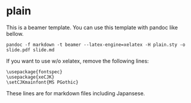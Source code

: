 # plain

This is a beamer template. You can use this template with pandoc like bellow.
```
pandoc -f markdown -t beamer --latex-engine=xelatex -H plain.sty -o slide.pdf slide.md
```

If you want to use w/o xelatex, remove the following lines:
```
\usepackage{fontspec}
\usepackage{xeCJK}
\setCJKmainfont{MS PGothic}
```
These lines are for markdown files including Japansese.

